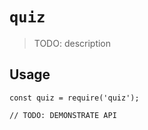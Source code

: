 # `quiz`

> TODO: description

## Usage

```
const quiz = require('quiz');

// TODO: DEMONSTRATE API
```
